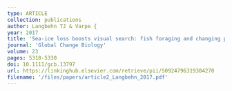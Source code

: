```yaml
---
type: ARTICLE
collection: publications
author: Langbehn TJ & Varpe {
year: 2017
title: 'Sea-ice loss boosts visual search: fish foraging and changing pelagic interactions in polar oceans'
journal: 'Global Change Biology'
volume: 23
pages: 5318-5330
doi: 10.1111/gcb.13797
url: https://linkinghub.elsevier.com/retrieve/pii/S0924796319304270
filename: '/files/papers/article2_Langbehn_2017.pdf'
---
```

